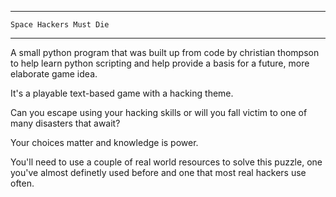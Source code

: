 
***********************************
	Space Hackers Must Die
***********************************


A small python program that was built up from code by christian thompson to help learn python 
scripting and help provide a basis for a future, more elaborate game idea.

It's a playable text-based game with a hacking theme.

Can you escape using your hacking skills or will you fall victim to one of many disasters
that await? 

Your choices matter and knowledge is power.

You'll need to use a couple of real world resources to solve this puzzle, one you've almost
definetly used before and one that most real hackers use often.
